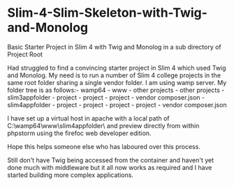 # Slim-4-Slim-Skeleton-with-Twig-and-Monolog
Basic Starter Project in Slim 4 with Twig and Monolog in a sub directory of Project Root

Had struggled to find a convincing starter project in Slim 4 which used Twig and Monolog.
My need is to run a number of Slim 4 college projects in the same root folder sharing a single vendor folder.
I am using wamp server.
My folder tree is as follows:-
wamp64
        - www
              - other projects
              - other projects
              -slim3appfolder
                    - project
                    - project
                    - project
                    - vendor
                      composer.json
              -slim4appfolder
                    - project
                    - project
                    - project
                    - project
                    - vendor
                      composer.json
                      
I have set up a virtual host in apache with a local path of C:\wamp64\www\slim4appfolder\ and preview directly from within phpstorm using the firefoc web developer edition.

Hope this helps someone else who has laboured over this process.

Still don't have Twig being accessed from the container and haven't yet done much with middleware but it all now works as required and I have started building more complex applications.
